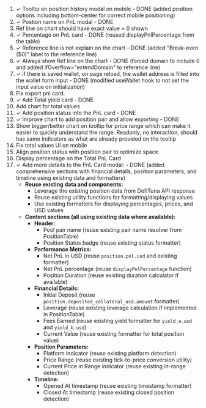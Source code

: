 1. ✓ Tooltip on position history modal on mobile - DONE (added position options including bottom-center for correct mobile positioning)
2. ✓ Postion name on PnL modal - DONE
3. Ref line on chart should have exact value = 0 shown
4. ✓ Percentage on PnL card - DONE (reused displayPnlPercentage from the table)
5. ✓ Reference line is not explain on the chart - DONE (added "Break-even ($0)" label to the reference line)
6. ✓ Always show Ref line on the chart - DONE (forced domain to include 0 and added ifOverflow="extendDomain" to reference line)
7. ✓ if there is saved wallet, on page reload, the wallet address is filled into the wallet form input - DONE (modified useWallet hook to not set the input value on initialization)
8. Fix export pnl card.
9. ✓ Add Total yield card - DONE
10. Add chart for total values
11. ✓ Add position status into the PnL card - DONE
12. ✓ Improve chart to add position pair and allow exporting - DONE
13. Show bigger/better chart on tooltip for price range which can make it easier to quickly understand the range. Readonly, no interaction, should has same indicators as what are already provided on the tooltip
14. Fix total values UI on mobile
15. Align position status with position pair to optimize space
16. Display percentage on the Total PnL Card
17. ✓ Add more details to the PnL Card modal: - DONE (added comprehensive sections with financial details, position parameters, and timeline using existing data and formatters)
    - **Reuse existing data and components:**
      * Leverage the existing position data from DefiTuna API response
      * Reuse existing utility functions for formatting/displaying values
      * Use existing formatters for displaying percentages, prices, and USD values
    - **Content sections (all using existing data where available):**
      * **Header:**
        - Pool pair name (reuse existing pair name resolver from PositionTable)
        - Position Status badge (reuse existing status formatter)
      * **Performance Metrics:**
        - Net PnL in USD (reuse `position.pnl.usd` and existing formatter)
        - Net PnL percentage (reuse `displayPnlPercentage` function)
        - Position Duration (reuse existing duration calculator if available)
      * **Financial Details:**
        - Initial Deposit (reuse `position.deposited_collateral_usd.amount` formatter)
        - Leverage (reuse existing leverage calculation if implemented in PositionTable)
        - Fees Earned (reuse existing yield formatter for `yield_a.usd` and `yield_b.usd`)
        - Current Value (reuse existing formatter for total position value)
      * **Position Parameters:**
        - Platform indicator (reuse existing platform detection)
        - Price Range (reuse existing tick-to-price conversion utility)
        - Current Price in Range indicator (reuse existing in-range detection)
      * **Timeline:**
        - Opened At timestamp (reuse existing timestamp formatter)
        - Closed At timestamp (reuse existing closed position detection)